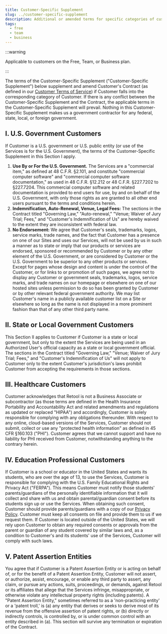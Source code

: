 ```yaml
---
title: Customer-Specific Supplement
slug: ../customer-specific-supplement
description: Additional or amended terms for specific categories of customers, overriding standard contract terms where applicable.
tags:
  - free
  - team
  - business
---
```


:::warning

Applicable to customers on the Free, Team, or Business plan.

:::

The terms of the Customer-Specific Supplement ("Customer-Specific Supplement") below supplement and amend Customer's Contract (as defined in our [Customer Terms of Service](https://docs.retool.com/legal/customer-terms-of-service)) if Customer falls into the corresponding category of Customer. If there is any conflict between the Customer-Specific Supplement and the Contract, the applicable terms in the Customer-Specific Supplement will prevail. Nothing in this Customer-Specific Supplement makes us a government contractor for any federal, state, local, or foreign government.

## I. U.S. Government Customers

If Customer is a U.S. government or U.S. public entity (or use of the Services is for the U.S. Government), the terms of the Customer-Specific Supplement in this Section I apply.

1. **Use By or For the U.S. Government.** The Services are a "commercial item," as defined at 48 C.F.R. §2.101, and constitute "commercial computer software" and "commercial computer software documentation," as used in 48 C.F.R. §12.212 or 48 C.F.R. §227.7202 to §227.7204. This commercial computer software and related documentation is provided to end users for use, by and on behalf of the U.S. Government, with only those rights as are granted to all other end users pursuant to the terms and conditions herein.
1. **Indemnification, Auto-Renewal, Venue, Legal Fees:** The sections in the Contract titled "Governing Law," "Auto-renewal," "Venue; Waiver of Jury Trial; Fees," and "Customer's Indemnification of Us" are hereby waived to the extent they are inconsistent with federal law.
1. **No Endorsement:** We agree that Customer's seals, trademarks, logos, service marks, trade names, and the fact that Customer has a presence on one of our Sites and uses our Services, will not be used by us in such a manner as to state or imply that our products or services are endorsed, sponsored or recommended by Customer or by any other element of the U.S. Government, or are considered by Customer or the U.S. Government to be superior to any other products or services. Except for pages whose design and content is under the control of the Customer, or for links to or promotion of such pages, we agree not to display any Customer or government seals, trademarks, logos, service marks, and trade names on our homepage or elsewhere on one of our hosted sites unless permission to do so has been granted by Customer or by other relevant federal government authority. We may list Customer's name in a publicly available customer list on a Site or elsewhere so long as the name is not displayed in a more prominent fashion than that of any other third party name.

## II. State or Local Government Customers

This Section II applies to Customer if Customer is a state or local government, but only to the extent the Services are being used in an Authorized User's official capacity as a state or local government official. The sections in the Contract titled "Governing Law," "Venue; Waiver of Jury Trial; Fees," and "Customer's Indemnification of Us" will not apply to Customer only to the extent Customer's jurisdiction's laws prohibit Customer from accepting the requirements in those sections.

## III. Healthcare Customers

Customer acknowledges that Retool is not a Business Associate or subcontractor (as those terms are defined in the Health Insurance Portability and Accountability Act and related amendments and regulations as updated or replaced "HIPAA") and accordingly, Customer is solely responsible for complying with any obligations thereunder. With respect to any online, cloud-based versions of the Services, Customer should not submit, collect or use any "protected health information" as defined in 45 CFR §160.103 ("PHI"). Customer agrees that we cannot support and have no liability for PHI received from Customer, notwithstanding anything to the contrary herein.

## IV. Education Professional Customers

If Customer is a school or educator in the United States and wants its students, who are over the age of 13, to use the Services, Customer is responsible for complying with the U.S. Family Educational Rights and Privacy Act ("FERPA"). This means Customer must notify those students' parents/guardians of the personally identifiable information that it will collect and share with us and obtain parental/guardian consent before its students sign up or use the Services. When obtaining such consent, Customer should provide parents/guardians with a copy of our [Privacy Policy](https://docs.retool.com/page/privacy-policy). Customer must keep all consents on file and provide them to us if we request them. If Customer is located outside of the United States, we will rely upon Customer to obtain any required consents or approvals from the parent or guardian of any student covered by similar laws and, as a condition to Customer's and its students' use of the Services, Customer will comply with such laws.

## V. Patent Assertion Entities

You agree that if Customer is a Patent Assertion Entity or is acting on behalf of, or for the benefit of a Patent Assertion Entity, Customer will not assert, or authorize, assist, encourage, or enable any third party to assert, any claim, or pursue any actions, suits, proceedings, or demands, against Retool or its affiliates that allege that the Services infringe, misappropriate, or otherwise violate any intellectual property rights (including patents). A "Patent Assertion Entity," sometimes referred to as a 'non-practicing entity' or a 'patent troll,' is (a) any entity that derives or seeks to derive most of its revenue from the offensive assertion of patent rights, or (b) directly or indirectly controls, is controlled by, or is under common control with an entity described in (a). This section will survive any termination or expiration of the Contract.

